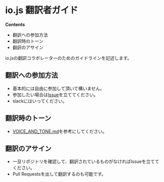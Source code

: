 # io.js 翻訳者ガイド

**Contents**

* 翻訳への参加方法
* 翻訳時のトーン
* 翻訳のアサイン

io.jsの翻訳コラボレーターのためのガイドラインを記述します。


## 翻訳への参加方法

* 基本的には自由に参加して頂いて構いません。
* 参加したい場合は[Issue](https://github.com/iojs/iojs-ja/issues)を立ててください。
* slackにはいってください。

## 翻訳時のトーン

* [VOICE_AND_TONE.md](https://github.com/iojs/iojs-jp/blob/master/VOICE_AND_TONE.md)を参考にしてください。

## 翻訳のアサイン

* 一旦リポジトリを確認して、翻訳されているものがなければIssueを立ててください。
* Pull Requestsを出して翻訳するのも可能です。
